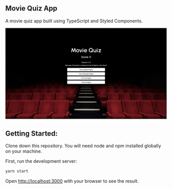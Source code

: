 ## Movie Quiz App

A movie quiz app built using TypeScript and Styled Components.

![alt text](https://github.com/Vardhu2706/react-quiz_app/blob/master/public/screenshot.png)

## Getting Started:

Clone down this repository. You will need node and npm installed globally on your machine.

First, run the development server:

```bash
yarn start
```

Open [http://localhost:3000](http://localhost:3000) with your browser to see the result.
